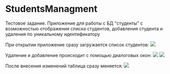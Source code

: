 # StudentsManagment
Тестовое задание. Приложение для работы с БД "студенты" с возможностью отображения списка студентов, добавления студента и удаления по уникальному идентификатору

При открытии приложение сразу загружается список студентов:
![](https://sun9-45.userapi.com/Rb1sABfscZfj1I9JThIKkjiWy9cxd7dUANlCCQ/YFc-vhL5RGI.jpg)

Удаление и добавление происходит с помощью диалоговых окон:
![](https://sun9-45.userapi.com/jwdcWHTLZfUVw8toRzCDH5zQVlLsC6a72N4xdg/b9JSDdL2GgY.jpg)
![](https://sun9-60.userapi.com/5Y8XVpmJ2C-g9SgMHuI2Ivmy9uubRP4QNRqSrQ/_UxAgz9LJ1U.jpg)

 После внесения изменений таблица сразу меняется:
 ![](https://sun9-14.userapi.com/zTl_Ia4Hr4g-HrRmvqVWsTVm5k5hCn_giVzM4Q/ZwlMhdaHq3A.jpg)
